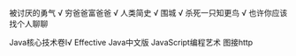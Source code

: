 被讨厌的勇气 √
穷爸爸富爸爸 √
人类简史 √
围城 √
杀死一只知更鸟 √
也许你应该找个人聊聊



Java核心技术卷Ⅰ√
Effective Java中文版
JavaScript编程艺术
图接http
